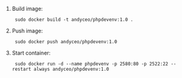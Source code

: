 1. Build image:

        sudo docker build -t andyceo/phpdevenv:1.0 .

2. Push image:

        sudo docker push andyceo/phpdevenv:1.0

3. Start container:

        sudo docker run -d --name phpdevenv -p 2580:80 -p 2522:22 --restart always andyceo/phpdevenv:1.0
